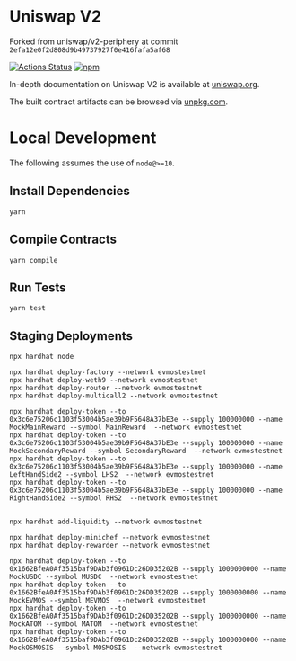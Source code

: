 # Uniswap V2

Forked from uniswap/v2-periphery at commit `2efa12e0f2d808d9b49737927f0e416fafa5af68`

[![Actions Status](https://github.com/Uniswap/uniswap-v2-periphery/workflows/CI/badge.svg)](https://github.com/Uniswap/uniswap-v2-periphery/actions)
[![npm](https://img.shields.io/npm/v/@uniswap/v2-periphery?style=flat-square)](https://npmjs.com/package/@uniswap/v2-periphery)

In-depth documentation on Uniswap V2 is available at [uniswap.org](https://uniswap.org/docs).

The built contract artifacts can be browsed via [unpkg.com](https://unpkg.com/browse/@uniswap/v2-periphery@latest/).

# Local Development

The following assumes the use of `node@>=10`.

## Install Dependencies

`yarn`

## Compile Contracts

`yarn compile`

## Run Tests

`yarn test`


## Staging Deployments

```
npx hardhat node

npx hardhat deploy-factory --network evmostestnet
npx hardhat deploy-weth9 --network evmostestnet
npx hardhat deploy-router --network evmostestnet
npx hardhat deploy-multicall2 --network evmostestnet

npx hardhat deploy-token --to 0x3c6e75206c1103f53004b5ae39b9F5648A37bE3e --supply 100000000 --name MockMainReward --symbol MainReward  --network evmostestnet
npx hardhat deploy-token --to 0x3c6e75206c1103f53004b5ae39b9F5648A37bE3e --supply 100000000 --name MockSecondaryReward --symbol SecondaryReward  --network evmostestnet
npx hardhat deploy-token --to 0x3c6e75206c1103f53004b5ae39b9F5648A37bE3e --supply 100000000 --name LeftHandSide2 --symbol LHS2  --network evmostestnet
npx hardhat deploy-token --to 0x3c6e75206c1103f53004b5ae39b9F5648A37bE3e --supply 100000000 --name RightHandSide2 --symbol RHS2  --network evmostestnet


npx hardhat add-liquidity --network evmostestnet

npx hardhat deploy-minichef --network evmostestnet
npx hardhat deploy-rewarder --network evmostestnet

npx hardhat deploy-token --to 0x1662BfeA0Af3515baf9DAb3f0961Dc26DD35202B --supply 1000000000 --name MockUSDC --symbol MUSDC  --network evmostestnet
npx hardhat deploy-token --to 0x1662BfeA0Af3515baf9DAb3f0961Dc26DD35202B --supply 1000000000 --name MockEVMOS --symbol MEVMOS  --network evmostestnet
npx hardhat deploy-token --to 0x1662BfeA0Af3515baf9DAb3f0961Dc26DD35202B --supply 1000000000 --name MockATOM --symbol MATOM  --network evmostestnet
npx hardhat deploy-token --to 0x1662BfeA0Af3515baf9DAb3f0961Dc26DD35202B --supply 1000000000 --name MockOSMOSIS --symbol MOSMOSIS  --network evmostestnet
```